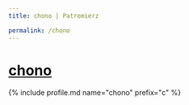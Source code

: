 ```yaml
---
title: chono | Patromierz

permalink: /chono
---
```


# [chono](https://patronite.pl/chono)

{% include profile.md name="chono" prefix="c" %}

